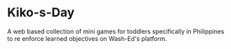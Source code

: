 # Kiko-s-Day
A web based collection of mini games for toddlers specifically in Philippines to re enforce learned objectives on Wash-Ed's platform. 
